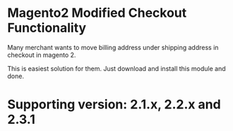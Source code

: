 # Magento2 Modified Checkout Functionality
Many merchant wants to move billing address under shipping address in checkout in magento 2.

This is easiest solution for them. Just download and install this module and done.

# Supporting version: 2.1.x, 2.2.x and 2.3.1
